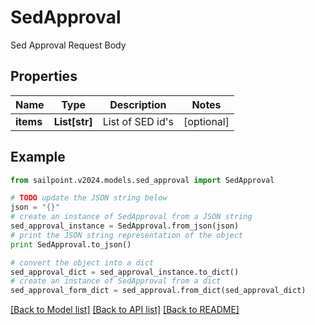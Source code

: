 # SedApproval

Sed Approval Request Body

## Properties

Name | Type | Description | Notes
------------ | ------------- | ------------- | -------------
**items** | **List[str]** | List of SED id&#39;s | [optional] 

## Example

```python
from sailpoint.v2024.models.sed_approval import SedApproval

# TODO update the JSON string below
json = "{}"
# create an instance of SedApproval from a JSON string
sed_approval_instance = SedApproval.from_json(json)
# print the JSON string representation of the object
print SedApproval.to_json()

# convert the object into a dict
sed_approval_dict = sed_approval_instance.to_dict()
# create an instance of SedApproval from a dict
sed_approval_form_dict = sed_approval.from_dict(sed_approval_dict)
```
[[Back to Model list]](../README.md#documentation-for-models) [[Back to API list]](../README.md#documentation-for-api-endpoints) [[Back to README]](../README.md)


